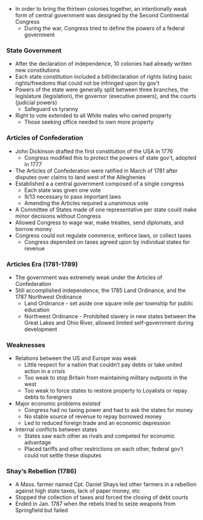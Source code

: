 - In order to bring the thirteen colonies together, an intentionally weak form of central government was designed by the Second Continental Congress
    - During the war, Congress tried to define the powers of a federal government

### State Government

- After the declaration of independence, 10 colonies had already written new constitutions
- Each state constitution included a bill/declaration of rights listing basic rights/freedoms that could not be infringed upon by gov’t
- Powers of the state were generally split between three branches, the legislature (legislation), the governor (executive powers), and the courts (judicial powers)
    - Safeguard vs tyranny
- Right to vote extended to all White males who owned property
    - Those seeking office needed to own more property

### Articles of Confederation

- John Dickinson drafted the first constitution of the USA in 1776
    - Congress modified this to protect the powers of state gov't, adopted in 1777
- The Articles of Confederation were ratified in March of 1781 after disputes over claims to land west of the Alleghenies
- Established a a central government composed of a single congress
    - Each state was given one vote
    - 9/13 necessary to pass important laws
    - Amending the Articles required a unanimous vote
- A Committee of States made of one representative per state could make minor decisions without Congress
- Allowed Congress to wage war, make treaties, send diplomats, and borrow money
- Congress could not regulate commerce, enforce laws, or collect taxes
    - Congress depended on taxes agreed upon by individual states for revenue

### Articles Era (1781-1789)

- The government was extremely weak under the Articles of Confederation
- Still accomplished independence, the 1785 Land Ordinance, and the 1787 Northwest Ordinance
    - Land Ordinance - set aside one square mile per township for public education
    - Northwest Ordinance - Prohibited slavery in new states between the Great Lakes and Ohio River, allowed limited self-government during development

### Weaknesses

- Relations between the US and Europe was weak
    - Little respect for a nation that couldn’t pay debts or take united action in a crisis
    - Too weak to stop Britain from maintaining military outposts in the west
    - Too weak to force states to restore property to Loyalists or repay debts to foreigners
- Major economic problems existed
    - Congress had no taxing power and had to ask the states for money
    - No stable source of revenue to repay borrowed money
    - Led to reduced foreign trade and an economic depression
- Internal conflicts between states
    - States saw each other as rivals and competed for economic advantage
    - Placed tariffs and other restrictions on each other, federal gov’t could not settle these disputes

### Shay’s Rebellion (1786)

- A Mass. farmer named Cpt. Daniel Shays led other farmers in a rebellion against high state taxes, lack of paper money, etc
- Stopped the collection of taxes and forced the closing of debt courts
- Ended in Jan. 1787 when the rebels tried to seize weapons from Springfield but failed
